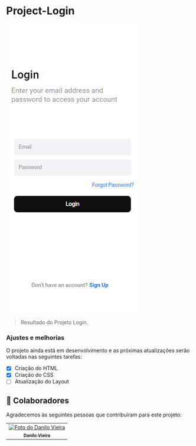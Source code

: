 # Project-Login


<!---Esses são exemplos. Veja https://shields.io para outras pessoas ou para personalizar este conjunto de escudos. Você pode querer incluir dependências, status do projeto e informações de licença aqui--->



<img src="./Assents/Captura de tela 2022-03-04 205348.png" widht="150px" alt="print-project">

>Resultado do Projeto Login.
### Ajustes e melhorias

O projeto ainda está em desenvolvimento e as próximas atualizações serão voltadas nas seguintes tarefas:

- [x] Criação do HTML
- [x] Criação do CSS
- [ ] Atualização do Layout
## 🤝 Colaboradores

Agradecemos às seguintes pessoas que contribuíram para este projeto:

<table>
  <tr>
    <td align="center">
      <a href="#">
        <img src="https://avatars3.githubusercontent.com/u/31936044" width="100px;" alt="Foto do Danilo Vieira"/><br>
        <sub>
          <b>Danilo Vieira</b>
        </sub>
      </a>
    </td>
</table>


